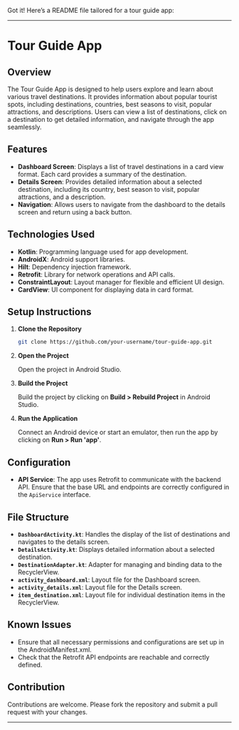 Got it! Here’s a README file tailored for a tour guide app:

---

# Tour Guide App

## Overview

The Tour Guide App is designed to help users explore and learn about various travel destinations. It provides information about popular tourist spots, including destinations, countries, best seasons to visit, popular attractions, and descriptions. Users can view a list of destinations, click on a destination to get detailed information, and navigate through the app seamlessly.

## Features

- **Dashboard Screen**: Displays a list of travel destinations in a card view format. Each card provides a summary of the destination.
- **Details Screen**: Provides detailed information about a selected destination, including its country, best season to visit, popular attractions, and a description.
- **Navigation**: Allows users to navigate from the dashboard to the details screen and return using a back button.

## Technologies Used

- **Kotlin**: Programming language used for app development.
- **AndroidX**: Android support libraries.
- **Hilt**: Dependency injection framework.
- **Retrofit**: Library for network operations and API calls.
- **ConstraintLayout**: Layout manager for flexible and efficient UI design.
- **CardView**: UI component for displaying data in card format.

## Setup Instructions

1. **Clone the Repository**

   ```bash
   git clone https://github.com/your-username/tour-guide-app.git
   ```

2. **Open the Project**

   Open the project in Android Studio.

3. **Build the Project**

   Build the project by clicking on **Build > Rebuild Project** in Android Studio.

4. **Run the Application**

   Connect an Android device or start an emulator, then run the app by clicking on **Run > Run 'app'**.

## Configuration

- **API Service**: The app uses Retrofit to communicate with the backend API. Ensure that the base URL and endpoints are correctly configured in the `ApiService` interface.

## File Structure

- **`DashboardActivity.kt`**: Handles the display of the list of destinations and navigates to the details screen.
- **`DetailsActivity.kt`**: Displays detailed information about a selected destination.
- **`DestinationAdapter.kt`**: Adapter for managing and binding data to the RecyclerView.
- **`activity_dashboard.xml`**: Layout file for the Dashboard screen.
- **`activity_details.xml`**: Layout file for the Details screen.
- **`item_destination.xml`**: Layout file for individual destination items in the RecyclerView.

## Known Issues

- Ensure that all necessary permissions and configurations are set up in the AndroidManifest.xml.
- Check that the Retrofit API endpoints are reachable and correctly defined.

## Contribution

Contributions are welcome. Please fork the repository and submit a pull request with your changes.


---
